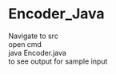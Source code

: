 # Encoder_Java
Navigate to src<br/>
open cmd<br/>
java Encoder.java<br/>
to see output for sample input<br/>
<br/>
